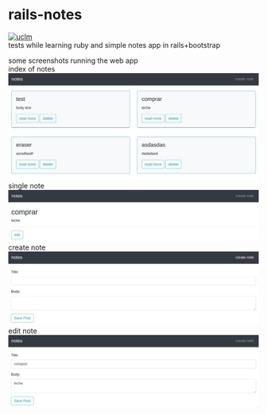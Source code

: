 # rails-notes
[![uclm](https://img.shields.io/badge/personal-project-red.svg?&longCache=true&colorA=27a79a&colorB=555555&style=for-the-badge)](http://www.juanperea.me)  
tests while learning ruby and simple notes app in rails+bootstrap

some screenshots running the web app  
index of notes
![index](screenshots/index.jpg)  
single note
![index](screenshots/single.jpg)  
create note
![create](screenshots/create.jpg)  
edit note
![edit](screenshots/edit.jpg)  
